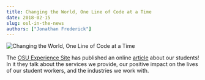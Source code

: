 ```yaml
---
title: Changing the World, One Line of Code at a Time
date: 2018-02-15
slug: osl-in-the-news
authors: ["Jonathan Frederick"]
---
```


![Changing the World, One Line of Code at a Time](/images/OSLWorkers2Adjusted.jpg#blog)

The [OSU Experience Site](http://experience.oregonstate.edu/) has published an online [article](http://experience.oregonstate.edu/feature-story/changing-world-one-line-code-time) about our
students! In it they talk about the services we provide, our positive impact
on the lives of our student workers, and the industries we work with.

